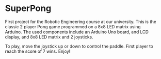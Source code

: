 # SuperPong
First project for the Robotic Engineering course at our university.
This is the classic 2 player Pong game programmed on a 8x8 LED matrix using Arduino.
The used components include an Arduino Uno board, and LCD display, and 8x8 LED matrix and 2 joysticks.

To play, move the joystick up or down to control the paddle.
First player to reach the score of 7 wins.
Enjoy!
